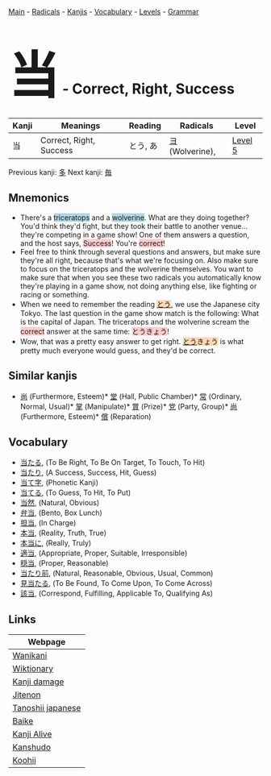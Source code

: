 <style> bigfont {font-size: 100px}</style>
[Main](../index.md) -
[Radicals](../radicals.md) -
[Kanjis](../kanjis.md) -
[Vocabulary](../vocabulary.md) -
[Levels](../levels.md) -
[Grammar](../grammar.md)
# <bigfont> 当</bigfont> - Correct, Right, Success 

| Kanji | Meanings | Reading | Radicals | Level |
| --- | --- | --- | --- | --- |
| 当 | Correct, Right, Success | とう, あ | [ヨ](../radicals/ヨ.md) (Wolverine),  | [Level 5](../levels/wk_level5.md) |

Previous kanji: [多](多.md) Next kanji: [毎](毎.md) 

## Mnemonics
 * There's a <span style="background-color:#ADD8E6"> triceratops</span> and a <span style="background-color:#ADD8E6"> wolverine</span>. What are they doing together? You'd think they'd fight, but they took their battle to another venue... they're competing in a game show! One of them answers a question, and the host says, <span style="background-color:#ffcccb"> Success</span>! You're <span style="background-color:#ffcccb"> correct</span>!
* Feel free to think through several questions and answers, but make sure they're all right, because that's what we're focusing on. Also make sure to focus on the triceratops and the wolverine themselves. You want to make sure that when you see these two radicals you automatically know they're playing in a game show, not doing anything else, like fighting or racing or something.
* When we need to remember the reading <span style="background-color:#fed8b1"> [とう](https://jisho.org/search/とう)</span>, we use the Japanese city Tokyo. The last question in the game show match is the following: What is the capital of Japan. The triceratops and the wolverine scream the <span style="background-color:#ffcccb"> correct</span> answer at the same time: <span style="background-color:#ffcccb"> とうきょう</span>!
* Wow, that was a pretty easy answer to get right. <span style="background-color:#fed8b1"> [とう](https://jisho.org/search/とう)きょう</span> is what pretty much everyone would guess, and they'd be correct.


## Similar kanjis
 * [尚](尚.md) (Furthermore, Esteem)* [堂](堂.md) (Hall, Public Chamber)* [常](常.md) (Ordinary, Normal, Usual)* [掌](掌.md) (Manipulate)* [賞](賞.md) (Prize)* [党](党.md) (Party, Group)* [尚](尚.md) (Furthermore, Esteem)* [償](償.md) (Reparation)


## Vocabulary
 * [当たる](../vocabulary/当.md), (To Be Right, To Be On Target, To Touch, To Hit)
* [当たり](../vocabulary/当.md), (A Success, Success, Hit, Guess)
* [当て字](../vocabulary/当.md), (Phonetic Kanji)
* [当てる](../vocabulary/当.md), (To Guess, To Hit, To Put)
* [当然](../vocabulary/当.md), (Natural, Obvious)
* [弁当](../vocabulary/当.md), (Bento, Box Lunch)
* [担当](../vocabulary/当.md), (In Charge)
* [本当](../vocabulary/当.md), (Reality, Truth, True)
* [本当に](../vocabulary/当.md), (Really, Truly)
* [適当](../vocabulary/当.md), (Appropriate, Proper, Suitable, Irresponsible)
* [穏当](../vocabulary/当.md), (Proper, Reasonable)
* [当たり前](../vocabulary/当.md), (Natural, Reasonable, Obvious, Usual, Common)
* [見当たる](../vocabulary/当.md), (To Be Found, To Come Upon, To Come Across)
* [該当](../vocabulary/当.md), (Correspond, Fulfilling, Applicable To, Qualifying As)



## Links 

| Webpage |
| --- |
| [Wanikani          ](https://www.wanikani.com/kanji/当) |
| [Wiktionary        ](https://en.wiktionary.org/wiki/当) |
| [Kanji damage      ](http://www.kanjidamage.com/kanji/search?utf8=✓&q=当) |
| [Jitenon           ](https://jitenon.com/kanji/当) |
| [Tanoshii japanese ](https://www.tanoshiijapanese.com/dictionary/kanji.cfm?k=当) |
| [Baike             ](https://baike.baidu.com/item/当) |
| [Kanji Alive       ](https://app.kanjialive.com/当) |
| [Kanshudo          ](https://www.kanshudo.com/searchmn?q=当) |
| [Koohii            ](https://kanji.koohii.com/study/kanji/当) |
